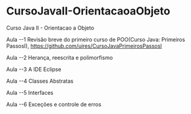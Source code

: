 # CursoJavaII-OrientacaoaObjeto
Curso Java II - Orientacao a Objeto



Aula --1 Revisão breve do primeiro curso de POO(Curso Java: Primeiros PassosI), https://github.com/uires/CursoJavaPrimeirosPassosI

Aula --2 Herança, reescrita e polimorfismo

Aula --3 A IDE Eclipse

Aula --4 Classes Abstratas

Aula --5 Interfaces

Aula --6 Exceções e controle de erros

